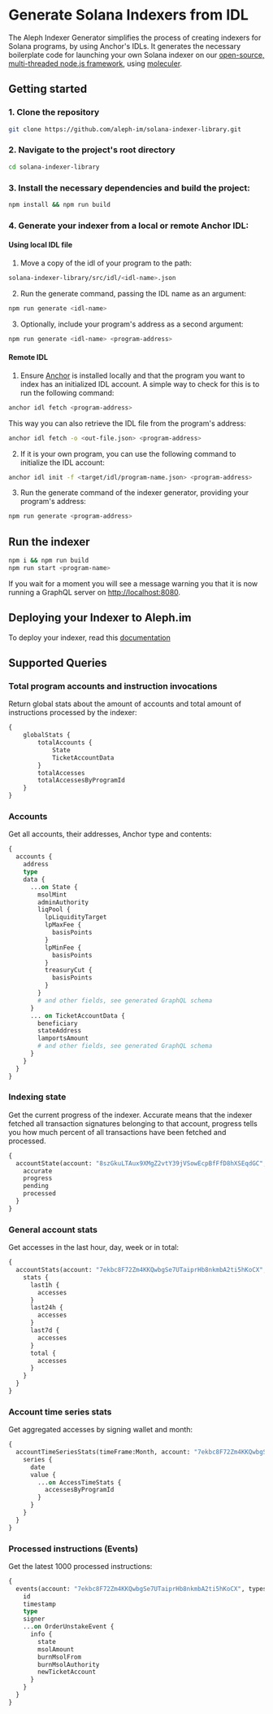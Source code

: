 # Generate Solana Indexers from IDL

The Aleph Indexer Generator simplifies the process of creating indexers for Solana programs, by using Anchor's IDLs. It generates the necessary boilerplate code for launching your own Solana indexer on our [open-source, multi-threaded node.js framework](https://github.com/aleph-im/aleph-indexer-framework), using [moleculer](https://moleculer.services/).

## Getting started
### 1. Clone the repository

```bash
git clone https://github.com/aleph-im/solana-indexer-library.git
```

### 2. Navigate to the project's root directory

```bash
cd solana-indexer-library
```

### 3. Install the necessary dependencies and build the project:

```bash
npm install && npm run build
```

### 4. Generate your indexer from a local or remote Anchor IDL:
#### Using local IDL file
1. Move a copy of the idl of your program to the path:
```bash
solana-indexer-library/src/idl/<idl-name>.json
```
2. Run the generate command, passing the IDL name as an argument:
```bash
npm run generate <idl-name>
```
3. Optionally, include your program's address as a second argument:
```bash
npm run generate <idl-name> <program-address>
``` 

#### Remote IDL
1. Ensure [Anchor](https://www.anchor-lang.com/docs/installation) is installed locally and that the program you want to index has an initialized IDL account. A simple way to check for this is to run the following command:
```bash
anchor idl fetch <program-address>
```
This way you can also retrieve the IDL file from the program's address:
```bash
anchor idl fetch -o <out-file.json> <program-address>
```
2. If it is your own program, you can use the following command to initialize the IDL account:
```bash
anchor idl init -f <target/idl/program-name.json> <program-address>
```
3. Run the generate command of the indexer generator, providing your program's address:
```bash
npm run generate <program-address>
``` 

## Run the indexer
```bash
npm i && npm run build
npm run start <program-name>
```

If you wait for a moment you will see a message warning you that it is now running a GraphQL server on [http://localhost:8080](http://localhost:8080).

## Deploying your Indexer to Aleph.im
To deploy your indexer, read this [documentation](https://github.com/aleph-im/aleph-indexer-library?tab=readme-ov-file#building-and-deploying-an-indexer)

## Supported Queries
### Total program accounts and instruction invocations
Return global stats about the amount of accounts and total amount of instructions processed by the indexer:
```graphql
{
    globalStats {
        totalAccounts {
            State
            TicketAccountData
        }
        totalAccesses
        totalAccessesByProgramId
    }
}
```

### Accounts
Get all accounts, their addresses, Anchor type and contents:
```graphql
{
  accounts {
    address
    type
    data {
      ...on State {
        msolMint
        adminAuthority
        liqPool {
          lpLiquidityTarget
          lpMaxFee {
            basisPoints
          }
          lpMinFee {
            basisPoints
          }
          treasuryCut {
            basisPoints
          }
        }
        # and other fields, see generated GraphQL schema
      }
      ... on TicketAccountData {
        beneficiary
        stateAddress
        lamportsAmount
        # and other fields, see generated GraphQL schema
      }
    }
  }
}
```

### Indexing state
Get the current progress of the indexer. Accurate means that the indexer fetched all transaction signatures belonging to
that account, progress tells you how much percent of all transactions have been fetched and processed.
```graphql
{
  accountState(account: "8szGkuLTAux9XMgZ2vtY39jVSowEcpBfFfD8hXSEqdGC", blockchain: solana, type: transaction) {
    accurate
    progress
    pending
    processed
  }
}
```

### General account stats
Get accesses in the last hour, day, week or in total:
```graphql
{
  accountStats(account: "7ekbc8F72Zm4KKQwbgSe7UTaiprHb8nkmbA2ti5hKoCX", blockchain: solana) {
    stats {
      last1h {
        accesses
      }
      last24h {
        accesses
      }
      last7d {
        accesses
      }
      total {
        accesses
      }
    }
  }
}
```

### Account time series stats
Get aggregated accesses by signing wallet and month:
```graphql
{
  accountTimeSeriesStats(timeFrame:Month, account: "7ekbc8F72Zm4KKQwbgSe7UTaiprHb8nkmbA2ti5hKoCX", type: "access", blockchain: solana) {
    series {
      date
      value {
        ...on AccessTimeStats {
          accessesByProgramId
        }
      }
    }
  }
}
```

### Processed instructions (Events)
Get the latest 1000 processed instructions:
```graphql
{
  events(account: "7ekbc8F72Zm4KKQwbgSe7UTaiprHb8nkmbA2ti5hKoCX", types: OrderUnstake, limit: 10) {
    id
    timestamp
    type
    signer
    ...on OrderUnstakeEvent {
      info {
        state
        msolAmount
        burnMsolFrom
        burnMsolAuthority
        newTicketAccount
      }
    }
  }
}
```

